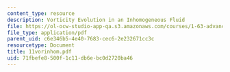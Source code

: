 ```yaml
---
content_type: resource
description: Vorticity Evolution in an Inhomogeneous Fluid
file: https://ol-ocw-studio-app-qa.s3.amazonaws.com/courses/1-63-advanced-fluid-dynamics-of-the-environment-fall-2002/71fbefe8500f1c11db6ebc0d2720ba46_11vorinhom.pdf
file_type: application/pdf
parent_uid: c6e346b5-4e40-7683-cec6-2e232671cc3c
resourcetype: Document
title: 11vorinhom.pdf
uid: 71fbefe8-500f-1c11-db6e-bc0d2720ba46
---
```

